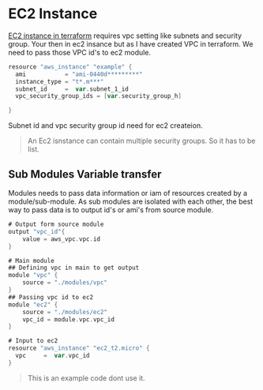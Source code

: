 # EC2 Instance

[EC2 instance in terraform](https://registry.terraform.io/providers/hashicorp/aws/latest/docs/resources/instance#argument-reference) requires vpc setting like subnets and security group. Your then in ec2 insance but as I have created VPC in terraform. We need to pass those VPC id's to ec2 module.

```go
resource "aws_instance" "example" {
  ami           = "ami-0440d*********"
  instance_type = "t*.m***"
  subnet_id     =  var.subnet_1_id
  vpc_security_group_ids = [var.security_group_h]

}
```

Subnet id and vpc security group id need for ec2 createion.

> An Ec2 isnstance can contain multiple security groups. So it has to be list.

## Sub Modules Variable transfer

Modules needs to pass data information or iam of resources created by a module/sub-module. As sub modules are isolated with each other, the best way to pass data is to output id's or ami's from source module.

```go
# Output form source module 
output "vpc_id"{
    value = aws_vpc.vpc.id
}

# Main module 
## Defining vpc in main to get output
module "vpc" {
    source = "./modules/vpc"
}
## Passing vpc id to ec2
module "ec2" {
    source = "./modules/ec2"
    vpc_id = module.vpc.vpc_id
}

# Input to ec2
resource "aws_instance" "ec2_t2.micro" {
  vpc     =  var.vpc_id
}
```

> This is an example code dont use it.


